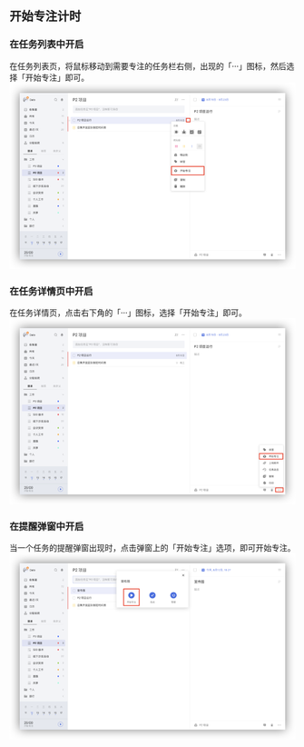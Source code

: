 ## 开始专注计时

### 在任务列表中开启

在任务列表页，将鼠标移动到需要专注的任务栏右侧，出现的「···」图标，然后选择「开始专注」即可。
![webpomo3](images/web/webpomo3.png)
### 在任务详情页中开启

在任务详情页，点击右下角的「···」图标，选择「开始专注」即可。
![webpomo4](images/web/webpomo4.png)
### 在提醒弹窗中开启

当一个任务的提醒弹窗出现时，点击弹窗上的「开始专注」选项，即可开始专注。
![webpomo5](images/web/webpomo5.png)

